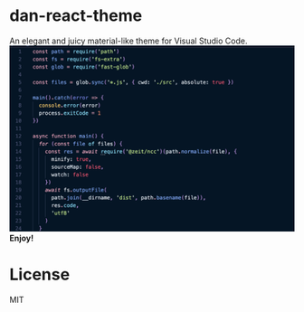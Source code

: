 # dan-react-theme
An elegant and juicy material-like theme for Visual Studio Code.
![avatar](example.png)
**Enjoy!**
# License
MIT

